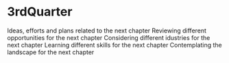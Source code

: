 # 3rdQuarter
Ideas, efforts and plans related to the next chapter
Reviewing different opportunities for the next chapter
Considering different idustries for the next chapter
Learning different skills for the next chapter
Contemplating the landscape for the next chapter
